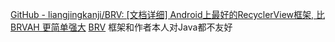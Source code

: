 [GitHub - liangjingkanji/BRV: [文档详细] Android上最好的RecyclerView框架, 比 BRVAH 更简单强大](https://github.com/liangjingkanji/BRV)
[BRV](https://liangjingkanji.github.io/BRV/)
框架和作者本人对Java都不友好

